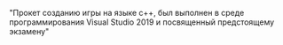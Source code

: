 "Прокет созданию игры на языке c++, был выполнен в среде программирования Visual Studio 2019 и посвященный предстоящему экзамену"

